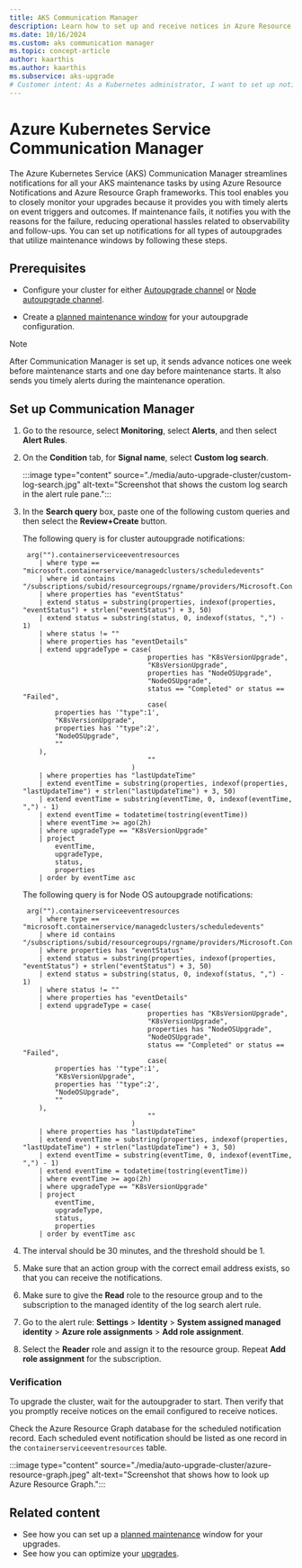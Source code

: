 ```yaml
---
title: AKS Communication Manager 
description: Learn how to set up and receive notices in Azure Resource Notifications for Azure Kubernetes Service maintenance events. 
ms.date: 10/16/2024
ms.custom: aks communication manager
ms.topic: concept-article
author: kaarthis
ms.author: kaarthis
ms.subservice: aks-upgrade
# Customer intent: As a Kubernetes administrator, I want to set up notifications for AKS maintenance events so that I can receive timely alerts and reduce operational issues related to monitoring upgrades and failures.
---
```


# Azure Kubernetes Service Communication Manager

The Azure Kubernetes Service (AKS) Communication Manager streamlines notifications for all your AKS maintenance tasks by using Azure Resource Notifications and Azure Resource Graph frameworks. This tool enables you to closely monitor your upgrades because it provides you with timely alerts on event triggers and outcomes. If maintenance fails, it notifies you with the reasons for the failure, reducing operational hassles related to observability and follow-ups. You can set up notifications for all types of autoupgrades that utilize maintenance windows by following these steps.

## Prerequisites

- Configure your cluster for either [Autoupgrade channel][aks-auto-upgrade] or [Node autoupgrade channel][aks-node-auto-upgrade].

- Create a [planned maintenance window][planned-maintenance] for your autoupgrade configuration.

> [!NOTE]
> After Communication Manager is set up, it sends advance notices one week before maintenance starts and one day before maintenance starts. It also sends you timely alerts during the maintenance operation.

## Set up Communication Manager

1. Go to the resource, select **Monitoring**, select **Alerts**, and then select **Alert Rules**.

1. On the **Condition** tab, for **Signal name**, select **Custom log search**.

     :::image type="content" source="./media/auto-upgrade-cluster/custom-log-search.jpg" alt-text="Screenshot that shows the custom log search in the alert rule pane.":::

1. In the **Search query** box, paste one of the following custom queries and then select the **Review+Create** button.

   The following query is for cluster autoupgrade notifications:

   ```console
    arg("").containerserviceeventresources
       | where type == "microsoft.containerservice/managedclusters/scheduledevents"
       | where id contains "/subscriptions/subid/resourcegroups/rgname/providers/Microsoft.ContainerService/managedClusters/clustername"
       | where properties has "eventStatus"
       | extend status = substring(properties, indexof(properties, "eventStatus") + strlen("eventStatus") + 3, 50)
       | extend status = substring(status, 0, indexof(status, ",") - 1)
       | where status != ""
       | where properties has "eventDetails"
       | extend upgradeType = case(
                                  properties has "K8sVersionUpgrade",
                                  "K8sVersionUpgrade",
                                  properties has "NodeOSUpgrade",
                                  "NodeOSUpgrade",
                                  status == "Completed" or status == "Failed",
                                  case(
           properties has '"type":1',
           "K8sVersionUpgrade",
           properties has '"type":2',
           "NodeOSUpgrade",
           ""
       ),
                                  ""
                              )
       | where properties has "lastUpdateTime"
       | extend eventTime = substring(properties, indexof(properties, "lastUpdateTime") + strlen("lastUpdateTime") + 3, 50)
       | extend eventTime = substring(eventTime, 0, indexof(eventTime, ",") - 1)
       | extend eventTime = todatetime(tostring(eventTime))
       | where eventTime >= ago(2h)
       | where upgradeType == "K8sVersionUpgrade"
       | project
           eventTime,
           upgradeType,
           status,
           properties
       | order by eventTime asc
   ```

   The following query is for Node OS autoupgrade notifications:

   ```console
    arg("").containerserviceeventresources
       | where type == "microsoft.containerservice/managedclusters/scheduledevents"
       | where id contains "/subscriptions/subid/resourcegroups/rgname/providers/Microsoft.ContainerService/managedClusters/clustername"
       | where properties has "eventStatus"
       | extend status = substring(properties, indexof(properties, "eventStatus") + strlen("eventStatus") + 3, 50)
       | extend status = substring(status, 0, indexof(status, ",") - 1)
       | where status != ""
       | where properties has "eventDetails"
       | extend upgradeType = case(
                                  properties has "K8sVersionUpgrade",
                                  "K8sVersionUpgrade",
                                  properties has "NodeOSUpgrade",
                                  "NodeOSUpgrade",
                                  status == "Completed" or status == "Failed",
                                  case(
           properties has '"type":1',
           "K8sVersionUpgrade",
           properties has '"type":2',
           "NodeOSUpgrade",
           ""
       ),
                                  ""
                              )
       | where properties has "lastUpdateTime"
       | extend eventTime = substring(properties, indexof(properties, "lastUpdateTime") + strlen("lastUpdateTime") + 3, 50)
       | extend eventTime = substring(eventTime, 0, indexof(eventTime, ",") - 1)
       | extend eventTime = todatetime(tostring(eventTime))
       | where eventTime >= ago(2h)
       | where upgradeType == "K8sVersionUpgrade"
       | project
           eventTime,
           upgradeType,
           status,
           properties
       | order by eventTime asc
   ```

1. The interval should be 30 minutes, and the threshold should be 1.

1. Make sure that an action group with the correct email address exists, so that you can receive the notifications.

1. Make sure to give the **Read** role to the resource group and to the subscription to the managed identity of the log search alert rule.

1. Go to the alert rule: **Settings** > **Identity** > **System assigned managed identity** > **Azure role assignments** > **Add role assignment**.

1. Select the **Reader** role and assign it to the resource group. Repeat **Add role assignment** for the subscription.

### Verification

To upgrade the cluster, wait for the autoupgrader to start. Then verify that you promptly receive notices on the email configured to receive notices.

Check the Azure Resource Graph database for the scheduled notification record. Each scheduled event notification should be listed as one record in the `containerserviceeventresources` table.

:::image type="content" source="./media/auto-upgrade-cluster/azure-resource-graph.jpeg" alt-text="Screenshot that shows how to look up Azure Resource Graph.":::

## Related content

- See how you can set up a [planned maintenance][planned-maintenance] window for your upgrades.
- See how you can optimize your [upgrades][upgrade-cluster].

<!-- LINKS - internal -->
[aks-auto-upgrade]: auto-upgrade-cluster.md
[aks-node-auto-upgrade]: auto-upgrade-node-os-image.md
[planned-maintenance]: planned-maintenance.md
[upgrade-cluster]:upgrade-cluster.md
